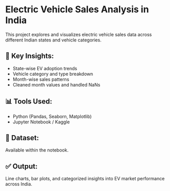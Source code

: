 # Electric Vehicle Sales Analysis in India

This project explores and visualizes electric vehicle sales data across different Indian states and vehicle categories.

## 📌 Key Insights:
- State-wise EV adoption trends
- Vehicle category and type breakdown
- Month-wise sales patterns
- Cleaned month values and handled NaNs

## 📊 Tools Used:
- Python (Pandas, Seaborn, Matplotlib)
- Jupyter Notebook / Kaggle

## 📁 Dataset:
Available within the notebook.

## ✅ Output:
Line charts, bar plots, and categorized insights into EV market performance across India.

